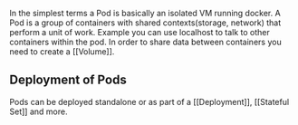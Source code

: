 In the simplest terms a Pod is basically an isolated VM running docker. A Pod is a group of containers with shared contexts(storage, network) that perform a unit of work. Example you can use localhost to talk to other containers within the pod. In order to share data between containers you need to create a [[Volume]]. 

## Deployment of Pods
Pods can be deployed standalone or as part of a [[Deployment]], [[Stateful Set]] and more. 